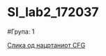 # SI_lab2_172037

#Група: 1

[Слика од нацртаниот CFG](https://app.diagrams.net/?lightbox=1&highlight=0000ff&edit=_blank&layers=1&nav=1&title=Untitled%20Diagram.png#R1VpNk6IwEP01HncLEhA5zqjzsV%2B1VXPYmZOVkoywhcaKcdT99RuGAJKIE0ulmZOk6YQmr99L0tjDw%2Fn2npNl%2FJNFNO0hJ9r28KiHkIuCgfzJLLvc4vv93DDjSaScKsNT8o8qo6Os6ySiq5qjYCwVybJunLLFgk5FzUY4Z5u62ytL609dkhk1DE9TkprWP0kk4tw68J3K%2FkCTWVw82XXUnTkpnJVhFZOIbfZMeNzDQ86YyK%2Fm2yFNs8kr5iXvd9dwtwyM04Ww6eA5j%2FPFZDJe%2FXqeDAcJjR5fH75gFZvYFS9MI%2Fn%2Bqsm4iNmMLUg6rqy3nK0XEc1GdWSr8vnB2FIaXWn8S4XYKTDJWjBpisU8VXdlwHz3nPX%2F6hfNFzXce2O0rbV2qpXHmgXYOAXKtGJrPqVH3rtIJcJnVBzxQyVQMsMpm1MZj%2BzHaUpE8laPg6hUm5V%2BFRryQgFyAjg%2BLDg1aCqkugOOBwmOGveNpGv1pBsTrjSVOpXBsokTQZ%2BW5P29N1Iq65OuxqJc0O3x6TNfV3XwCsUshFY1N5Vq9ZUp3hOswnbx%2Bel3SVnc9pIXfYbkHXQJnBZl3xacABIcZCjLbaeUxcXA0uIZE%2FQddIL8oFvSW%2BDVLr0vSNPAkqYhJE0DIwuHnaJpeYQCS0P0ydMwtExDtwGYlpYL2DOc24M6JtjCg0APcaEhE6NuyUQILRMgJ4UL5qFre151fVCdCEB1ArCcYI0PPhMf1fU3S2SM1fawX2ec52hUygNTvTSUyzDOIJhZqhh3SoJwAC1BIOfhS6Y4tk3xc0%2B2711vOCe7PYdllrqrZgb0HY0BA0fDLB%2FxsmkfgujdNhHPe9d7aidbldhljWtonW0inHt0apC6UGM2spO6kxPKOyypd5b%2BGLWRgNjQ3XtQ3dXrFOC6i0EKFYe3JC2WiF0feEOCNfa412Gpp7HO179Q6v6D8%2Fw9NRXXZbVvsPoOlNX6bsqDLj8iGFarhbdabF%2F27hxeeBuKGC0qQVuVzoZlUROCshZw6eXaOY3Y%2FROFQPdHYdiCEJgF4IdOLe%2FwQuDBLu9wnxmRJa3P%2FQhstwu%2F0iYcHd9Uf%2Bj%2FEamdY%2B7X4TT67LVI68xDsLVIZGjnI6h2lt9su1IVR%2BY281unZuiKh0fZrP4WmVO7%2BnMpHv8H "Draw.io link")
